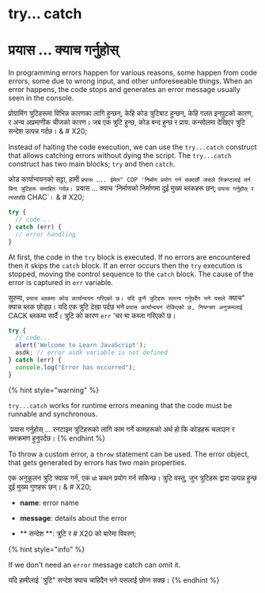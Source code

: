 # try... catch

# प्रयास ... क्याच गर्नुहोस्

In programming errors happen for various reasons, some happen from code errors,  some due to wrong input, and other unforeseeable things.  When an error happens, the code stops and generates an error message usually seen in the console.&#x20;

प्रोग्रामिंग त्रुटिहरूमा विभिन्न कारणका लागि हुन्छन्, केहि कोड त्रुटिबाट हुन्छन्, केहि गलत इनपुटको कारण, र अन्य अप्रमाणीक चीजको कारण। जब एक त्रुटि हुन्छ, कोड बन्द हुन्छ र प्राय: कन्सोलमा देखिएर त्रुटि सन्देश उत्पन्न गर्दछ। & # X20;

Instead of halting the code execution, we can use the `try...catch` construct that allows catching errors without dying the script. The `try...catch` construct has two main blocks; `try` and then `catch`.&#x20;

कोड कार्यान्वयनको सट्टा, हामी `प्रयास ... ईमेल" COP 'निर्माण प्रयोग गर्न सक्दछौं जसले स्क्रिप्टलाई मर्न बिना त्रुटिहरू समाहित गर्दछ। `प्रयास ... क्याच 'निर्माणको निर्माणमा दुई मुख्य ब्लकहरू छन्; `प्रयास गर्नुहोस् र त्यसपछि` CHAC`। & # X20;

```javascript
try {
  // code...
} catch (err) {
  // error handling
}
```

At first, the code in the `try` block is executed. If no errors are encountered then it skips the `catch` block. If an error occurs then the `try` execution is stopped, moving the control sequence to the `catch` block. The cause of the error is captured in `err` variable.

सुरुमा, `प्रयास ब्लकमा कोड कार्यान्वयन गरिएको छ। यदि कुनै त्रुटिहरू सामना गर्नुपर्दैन भने यसले `क्याच" क्याच ब्लक छोड्छ। यदि एक त्रुटि देखा पर्दछ भने `प्रयास कार्यान्वयन रोकिएको छ, नियन्त्रण अनुक्रमलाई` CACK ब्लकमा सार्दै। त्रुटि को कारण `err` 'चर मा कब्जा गरिएको छ।

```javascript
try {
  // code...
  alert('Welcome to Learn JavaScript');  
  asdk; // error asdk variable is not defined
} catch (err) {
  console.log("Error has occurred");
}
```

{% hint style="warning" %}


`try...catch` works for runtime errors meaning that the code must be runnable and synchronous.

`प्रयास गर्नुहोस् ... रनटाइम त्रुटिहरूको लागि काम गर्ने कामहरूको अर्थ हो कि कोडहरू चलाउन र समक्रमण हुनुपर्दछ।
{% endhint %}

To throw a custom error, a `throw` statement can be used. The error object, that gets generated by errors has two main properties.&#x20;

एक अनुकूलन त्रुटि फ्याक गर्न, एक `थ्रो` कथन प्रयोग गर्न सकिन्छ। त्रुटि वस्तु, जुन त्रुटिहरू द्वारा उत्पन्न हुन्छ दुई मुख्य गुणहरू छन्। & # X20;

* **name**:  error name
* **message**: details about the error&#x20;

* ** सन्देश **: त्रुटि र # X20 को बारेमा विवरण;

{% hint style="info" %}


If we don't need an `error` message catch can omit it.

यदि हामीलाई `त्रुटि" सन्देश क्याच चाहिदैन भने यसलाई छोप्न सक्छ।
{% endhint %}
